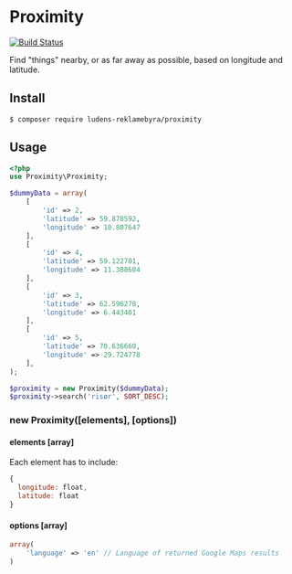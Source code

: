 # Proximity
[![Build Status](https://travis-ci.org/ludens-reklamebyra/proximity.svg?branch=master)](https://travis-ci.org/ludens-reklamebyra/proximity)

Find "things" nearby, or as far away as possible, based on longitude and latitude.

## Install
```
$ composer require ludens-reklamebyra/proximity
```

## Usage
```php
<?php
use Proximity\Proximity;

$dummyData = array(
    [
        'id' => 2,
        'latitude' => 59.878592,
        'longitude' => 10.807647
    ],
    [
        'id' => 4,
        'latitude' => 59.122701,
        'longitude' => 11.388684
    ],
    [
        'id' => 3,
        'latitude' => 62.596278,
        'longitude' => 6.443401
    ],
    [
        'id' => 5,
        'latitude' => 70.636660,
        'longitude' => 29.724778
    ],
);

$proximity = new Proximity($dummyData);
$proximity->search('risør', SORT_DESC);
```

### new Proximity([elements], [options])
#### elements [array]
Each element has to include:
```javascript
{
  longitude: float,
  latitude: float
}
```

#### options [array]
```php
array(
    'language' => 'en' // Language of returned Google Maps results
)
```
